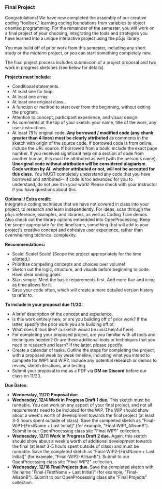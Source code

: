 ### **Final Project**

Congratulations! We have now completed the assembly of our creative coding "toolbox," learning coding foundations from variables to object oriented programming. For the remainder of the semester, you will work on a final project of your choosing, integrating the tools and strategies you have learned into a unique interactive project using the p5.js library. 

You may build off of prior work from this semester, including any short study or the midterm project, or you can start something completely new.    

The final project process includes submission of a project proposal and two work in progress sketches (see below for details). 


**Projects must include:**      
*  Conditional statements.                  
*  At least one for loop.  
*  At least one array.  
*  At least one original class.  
*  A function or method to start over from the beginning, without exiting the program.     
*  Attention to concept, participant experience, and visual design.      
*  As comments at the top of your sketch: your name, title of the work, any user instructions.    
*  At least 75% original code. **Any borrowed / modified code (any chunk greater than 4 lines) must be clearly attributed** as comments in the sketch with origin of the source code. If borrowed code is from online, include the URL source. If borrowed from a book, include the exact page number. If you received significant help on a section of code from another human, this must be attributed as well (with the person's name). **Unoriginal code without attribution will be considered plagiarism. Code written by AI, whether attributed or not, will not be accepted for this class.** You MUST completely understand any code that you have borrowed and attributed-- if code is too advanced for you to understand, do not use it in your work! Please check with your instructor if you have questions about this.            

**Optional / Extra credit:**    
Integrate a coding technique that we have not covered in class into your project, to research and learn independently. For ideas, scan through the p5.js reference, examples, and libraries, as well as Coding Train demos. Also check out the library options embedded into OpenProcessing. Keep the scope appropriate for the timeframe, something that will add to your project's creative concept and cohesive user experience, rather than overwhelming technical complexity.  

**Recommendations:**  
*  Scale! Scale! Scale! (Scope the project appropriately for the time allotted.)    
*  Prioritize compelling concepts and choices over volume!    
*  Sketch out the logic, structure, and visuals before beginning to code. Have clear coding goals.         
*  Start simple. Meet the basic requirements first. Add more flair and icing as time allows for it.    
*  Save your code often, which will create a more detailed version history to refer to.        

**To include in your proposal due 11/20:**
* A brief description of the concept and experience.
* Is this work entirely new, or are you building off of prior work? If the latter, specify the prior work you are building off of.  
* What does it look like? (a sketch would be most helpful here).
* For completing your proposed project, are you familiar with all tools and techniques needed? Or are there additional tools or techniques that you need to research and learn? If the latter, please specify.  
* Create a calendar of tasks. Outline the steps for completing the project, with a proposed week by week timeline, including what you intend to complete for WIP1 and WIP2. Include any potential research or demos to review, sketch iterations, and testing.  
* Submit your proposal to me as a PDF via **DM on Discord** before our class on 11/20.  
  
**Due Dates:**
* **Wednesday, 11/20 Proposal due.** 
* **Wednesday, 12/4 Work in Progress Draft 1 due.** This sketch must be runnable. You can work on any aspect of your final project, and not all requirements need to be included for the WIP. The WIP should show about a week's worth of development towards the final project (at least 3-5 hours spent outside of class). Save the completed sketch as "Final-WIP1-[FirstName + Last Initial]" (for example, "Final-WIP1_AllisonB"). Submit to our OpenProcessing class site "Final WIP1" collection.    
* **Wednesday, 12/11 Work in Progress Draft 2 due.** Again, this sketch should show about a week's worth of additional development towards the final (at least 3-5 hours spent outside of class) and must be runnable. Save the completed sketch as "Final-WIP2-[FirstName + Last Initial]" (for example, "Final-WIP2-AllisonB"). Submit to our OpenProcessing class site "Final WIP2" collection. 
* **Wednesday, 12/18 Final Projects due.** Save the completed sketch with file name "Final-[FirstName + Last Initial]" (for example, "Final-AllisonB"). Submit to our OpenProcessing class site "Final Projects" collection.     
  
   
     
   
    